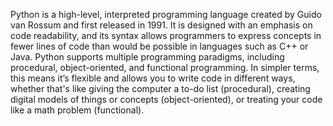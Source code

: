 Python is a high-level, interpreted programming language created by Guido van Rossum and first released in 1991. 
It is designed with an emphasis on code readability, and its syntax allows programmers to express concepts
 in fewer lines of code than would be possible in languages such as C++ or Java.
Python supports multiple programming paradigms, including procedural, object-oriented, 
and functional programming. In simpler terms, this means it’s flexible and allows
 you to write code in different ways, whether that's like giving the computer a to-do list (procedural), 
creating digital models of things or concepts (object-oriented), or treating your code like a math problem 
(functional).